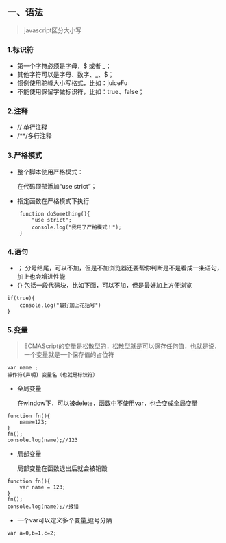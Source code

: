 ## 一、语法

> javascript区分大小写
### 1.标识符

- 第一个字符必须是字母，$ 或者 _；
- 其他字符可以是字母、数字、_、$；
-  惯例使用驼峰大小写格式，比如：juiceFu
-  不能使用保留字做标识符，比如：true、false；
### 2.注释
- // 单行注释
- /**/多行注释

### 3.严格模式
- 整个脚本使用严格模式：
    
    在代码顶部添加“use strict”；
- 指定函数在严格模式下执行

```
    function doSomething(){
        "use strict";
        console.log("我用了严格模式！");
    }
```
### 4.语句
- ； 分号结尾，可以不加，但是不加浏览器还要帮你判断是不是看成一条语句，加上也会增进性能
- {} 包括一段代码块，比如下面，可以不加，但是最好加上方便浏览
```
if(true){
    console.log("最好加上花括号")
}
```
### 5.变量
> ECMAScript的变量是松散型的，松散型就是可以保存任何值，也就是说，一个变量就是一个保存值的占位符
```
var name ;
操作符(声明) 变量名（也就是标识符）
```
- 全局变量

    在window下，可以被delete，函数中不使用var，也会变成全局变量
    
```
function fn(){
    name=123;
}
fn();
console.log(name);//123
```

- 局部变量

    局部变量在函数退出后就会被销毁

```
function fn(){
    var name = 123;
}
fn();
console.log(name);//报错
```
- 一个var可以定义多个变量,逗号分隔
```
var a=0,b=1,c=2;
```
    
